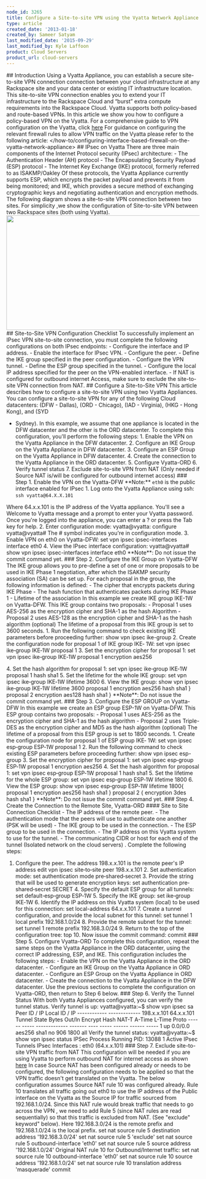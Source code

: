 ```yaml
---
node_id: 3265
title: Configure a Site-to-site VPN using the Vyatta Network Appliance
type: article
created_date: '2013-01-18'
created_by: Sameer Satyam
last_modified_date: '2015-09-29'
last_modified_by: Kyle Laffoon
product: Cloud Servers
product_url: cloud-servers
---
```


\#\# Introduction Using a Vyatta Appliance, you can establish a secure
site-to-site VPN connection connection between your cloud infrastructure
at any Rackspace site and your data center or existing IT infrastructure
location. This site-to-site VPN connection enables you to extend your IT
infrastructure to the Rackspace Cloud and &ldquo;burst&rdquo; extra compute
requirements into the Rackspace Cloud. Vyatta supports both policy-based
and route-based VPNs. In this article we show you how to configure a
policy-based VPN on the Vyatta. For a comprehensive guide to VPN
configuration on the Vyatta, click
[here](https://54712289bdd910def82d-5cc7866f7aae0a382278b5bce7412a4a.ssl.cf1.rackcdn.com/Vyatta-VPN_6.5R1_v01.pdf)
For guidance on configuring the relevant firewall rules to allow VPN
traffic on the Vyatta please refer to the following article:
</how-to/configuring-interface-based-firewall-on-the-vyatta-network-appliance>
\#\# IPsec on Vyatta There are three main components of the Internet
Protocol security (IPsec) architecture: - The Authentication Header (AH)
protocol - The Encapsulating Security Payload (ESP) protocol - The
Internet Key Exchange (IKE) protocol, formerly referred to as
ISAKMP/Oakley Of these protocols, the Vyatta Appliance currently
supports ESP, which encrypts the packet payload and prevents it from
being monitored; and IKE, which provides a secure method of exchanging
cryptographic keys and negotiating authentication and encryption
methods. The following diagram shows a site-to-site VPN connection
between two sites. For simplicity ,we show the configuration of
Site-to-site VPN between two Rackspace sites (both using Vyatta).
<img src="https://8026b2e3760e2433679c-fffceaebb8c6ee053c935e8915a3fbe7.ssl.cf2.rackcdn.com/field/image/Site%20to%20Site%20VPN_0.png" width="629" height="299" />
\#\# Site-to-Site VPN Configuration Checklist To successfully implement
an IPsec VPN site-to-site connection, you must complete the following
configurations on both IPsec endpoints: - Configure the interface and IP
address. - Enable the interface for IPsec VPN. - Configure the peer. -
Define the IKE group specified in the peer configuration. - Configure
the VPN tunnel. - Define the ESP group specified in the tunnel. -
Configure the local IP address specified for the peer on the VPN-enabled
interface. - If NAT is configured for outbound internet Access, make
sure to exclude the site-to-site VPN connection from NAT. \#\# Configure
a Site-to-Site VPN This article describes how to configure a
site-to-site VPN using two Vyatta Appliances. You can configure a
site-to-site VPN for any of the following Cloud datacenters: (DFW -
Dallas), (ORD - Chicago), (IAD - Virginia), (HKG - Hong Kong), and (SYD
- Sydney). In this example, we assume that one appliance is located in
the DFW datacenter and the other is the ORD datacenter. To complete this
configuration, you'll perform the following steps: 1. Enable the VPN on
the Vyatta Appliance in the DFW datacenter. 2. Configure an IKE Group on
the Vyatta Appliance in DFW datacenter. 3. Configure an ESP Group on the
Vyatta Appliance in DFW datacenter. 4. Create the connection to the
Vyatta Appliance in the ORD datacenter. 5. Configure Vyatta-ORD 6.
Verify tunnel status 7. Exclude site-to-site VPN from NAT (Only needed
if Source NAT is/will be configured for outbound internet access) \#\#\#
Step 1. Enable the VPN on the Vyatta-DFW \*\*Note:\*\* `eth0` is the
public interface enabled for IPsec 1. Log onto the Vyatta Appliance
using ssh: `ssh vyatta@64.X.X.101`

Where 64.x.x.101 is the IP address of the Vyatta appliance. You'll see a
Welcome to Vyatta message and a prompt to enter your Vyatta password.
Once you're logged into the appliance, you can enter a ? or press the
Tab key for help. 2. Enter configuration mode: vyatta@vyatta: configure
vyatta@vyatta\# The \# symbol indicates you're in configuration mode. 3.
Enable VPN on eth0 on Vyatta-DFW: set vpn ipsec ipsec-interfaces
interface eth0 4. View the IPsec interface configuration:
vyatta@vyatta\# show vpn ipsec ipsec-interfaces interface eth0
\*\*Note\*\*: Do not issue the commit command yet. \#\#\# Step 2.
Configure the IKE Group on Vyatta-DFW The IKE group allows you to
pre-define a set of one or more proposals to be used in IKE Phase 1
negotiation, after which the ISAKMP security association (SA) can be set
up. For each proposal in the group, the following information is
defined: - The cipher that encrypts packets during IKE Phase - The hash
function that authenticates packets during IKE Phase 1 - Lifetime of the
association In this example we create IKE group IKE-1W on Vyatta-DFW.
This IKE group contains two proposals: - Proposal 1 uses AES-256 as the
encryption cipher and SHA-1 as the hash Algorithm - Proposal 2 uses
AES-128 as the encryption cipher and SHA-1 as the hash algorithm
(optional) The lifetime of a proposal from this IKE group is set to 3600
seconds. 1. Run the following command to check existing IKE parameters
before proceeding further: show vpn ipsec ike-group 2. Create the
configuration node for proposal 1 of IKE group IKE&dash; 1W: set vpn ipsec
ike&dash;group IKE&dash;1W proposal 1 3. Set the encryption cipher for proposal 1:
set vpn ipsec ike&dash;group IKE&dash;1W proposal 1 encryption aes256

4\. Set the hash algorithm for proposal 1: set vpn ipsec ike&dash;group IKE&dash;1W
proposal 1 hash sha1 5. Set the lifetime for the whole IKE group: set
vpn ipsec ike&dash;group IKE&dash;1W lifetime 3600 6. View the IKE group: show vpn
ipsec ike&dash;group IKE&dash;1W lifetime 3600 proposal 1 encryption aes256 hash
sha1 } proposal 2 encryption aes128 hash sha1 } \*\*Note\*\*: Do not
issue the commit command yet. \#\#\# Step 3. Configure the ESP GROUP on
Vyatta-DFW In this example we create an ESP group ESP-1W on Vyatta-DFW.
This ESP group contains two proposals: - Proposal 1 uses AES-256 as the
encryption cipher and SHA-1 as the hash algorithm - Proposal 2 uses
Triple-DES as the encryption cipher and MD5 as the hash algorithm
(optional) The lifetime of a proposal from this ESP group is set to 1800
seconds. 1. Create the configuration node for proposal 1 of ESP group
IKE&dash; 1W: set vpn ipsec esp&dash;group ESP&dash;1W proposal 1 2. Run the following
command to check existing ESP parameters before proceeding further: show
vpn ipsec esp-group 3. Set the encryption cipher for proposal 1: set vpn
ipsec esp&dash;group ESP&dash;1W proposal 1 encryption aes256 4. Set the hash
algorithm for proposal 1: set vpn ipsec esp&dash;group ESP&dash;1W proposal 1 hash
sha1 5. Set the lifetime for the whole ESP group: set vpn ipsec
esp&dash;group ESP&dash;1W lifetime 1800 6. View the ESP group: show vpn ipsec
esp&dash;group ESP&dash;1W lifetime 1800{ proposal 1 encryption aes256 hash sha1 }
proposal 2 { encryption 3des hash sha1 } \*\*Note\*\*: Do not issue the
commit command yet. \#\#\# Step 4. Create the Connection to the Remote
Site, Vyatta-ORD \#\#\#\# Site to Site Connection Checklist - The IP
address of the remote peer. - The authentication mode that the peers
will use to authenticate one another (PSK will be used) - The IKE group
to be used in the connection. - The ESP group to be used in the
connection. - The IP address on this Vyatta system to use for the
tunnel. - The communicating CIDR or host for each end of the tunnel
(Isolated network on the cloud servers) . Complete the following steps:
1. Configure the peer. The address 198.x.x.101 is the remote peer's IP
address edit vpn ipsec site&dash;to&dash;site peer 198.x.x.101 2. Set
authentication mode: set authentication mode pre&dash;shared&dash;secret 3.
Provide the string that will be used to generate encryption keys: set
authentication pre&dash;shared&dash;secret SECRET 4. Specify the default ESP group
for all tunnels: set default&dash;esp&dash;group ESP&dash;1W 5. Specify the IKE group:
set ike&dash;group IKE&dash;1W 6. Identify the IP address on this Vyatta system
(local) to be used for this connection: set local-address 64.x.x.101 7.
Create a tunnel configuration, and provide the local subnet for this
tunnel: set tunnel 1 local prefix 192.168.1.0/24 8. Provide the remote
subnet for the tunnel: set tunnel 1 remote prefix 192.168.3.0/24 9.
Return to the top of the configuration tree: top 10. Now issue the
commit command: commit \#\#\# Step 5. Configure Vyatta-ORD To complete
this configuration, repeat the same steps on the Vyatta Appliance in the
ORD datacenter, using the correct IP addressing, ESP, and IKE. This
configuration includes the following steps: - Enable the VPN on the
Vyatta Appliance in the ORD datacenter. - Configure an IKE Group on the
Vyatta Appliance in ORD datacenter. - Configure an ESP Group on the
Vyatta Appliance in ORD datacenter. - Create the connection to the
Vyatta Appliance in the DFW datacenter. Use the previous sections to
complete the configuration on Vyatta-ORD, then return to Step 6 below.
\#\#\# Step 6. Verify the Tunnel Status With both Vyatta Appliances
configured, you can verify the tunnel status. Verify tunnel is up:
vyatta@vyatta:\~\$ show vpn ipsec sa Peer ID / IP Local ID / IP
------------ ------------- 198.x.x.101 64.x.x.101 Tunnel State Bytes
Out/In Encrypt Hash NAT-T A-Time L-Time Proto ------ ----- -------------
------- ---- ----- ------ ------ ----- 1 up 0.0/0.0 aes256 sha1 no 906
1800 all Verify the tunnel status: vyatta@vyatta:\~\$ show vpn ipsec
status IPSec Process Running PID: 13088 1 Active IPsec Tunnels IPsec
Interfaces : eth0 (64.x.x.101) \#\#\# Step 7. Exclude site-to-site VPN
traffic from NAT This configuration will be needed if you are using
Vyatta to perform outbound NAT for internet access as shown
[here](/how-to/enable-internet-access-on-cloud-servers-using-snat-on-a-vyatta-network-appliance)
In case Source NAT has been configured already or needs to be
configured, the following configuration needs to be applied so that the
VPN traffic doesn't get translated on the Vyatta. The below
configuration assumes Source NAT rule 10 was configured already. Rule 10
translates all traffic going out eth0 to use the IP address of the
Public interface on the Vyatta as the Source IP for traffic sourced from
192.168.1.0/24. Since this NAT rule would break traffic that needs to go
across the VPN , we need to add Rule 5 (since NAT rules are read
sequentially) so that this traffic is excluded from NAT. (See "exclude"
keyword" below). Here 192.168.3.0/24 is the remote prefix and
192.168.1.0/24 is the local prefix. set nat source rule 5 destination
address '192.168.3.0/24' set nat source rule 5 'exclude' set nat source
rule 5 outbound-interface 'eth0' set nat source rule 5 source address
'192.168.1.0/24' Original NAT rule 10 for Outbound/Internet traffic: set
nat source rule 10 outbound-interface 'eth0' set nat source rule 10
source address '192.168.1.0/24' set nat source rule 10 translation
address 'masquerade' commit



